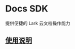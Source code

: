 # Docs SDK
提供便捷的 Lark 云文档操作能力

## [使用说明](https://laily.feishu.cn/docs/doccnK4xnl07i0VhgxQKmoLPEVd#)

